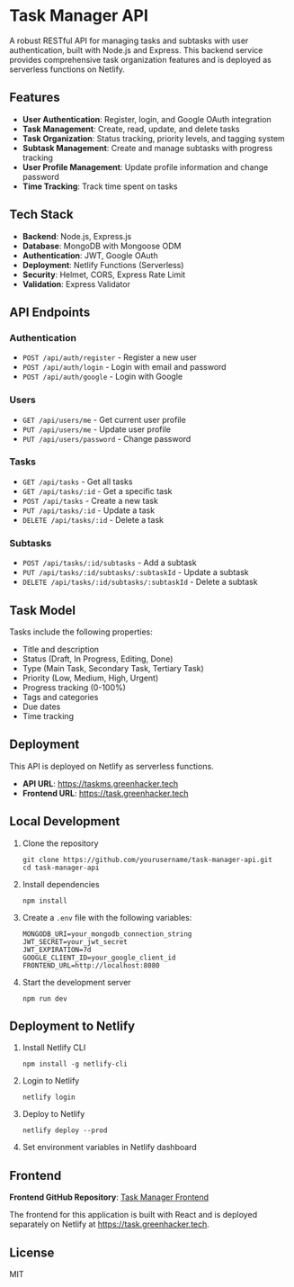 # Task Manager API

A robust RESTful API for managing tasks and subtasks with user authentication, built with Node.js and Express. This backend service provides comprehensive task organization features and is deployed as serverless functions on Netlify.

## Features

- **User Authentication**: Register, login, and Google OAuth integration
- **Task Management**: Create, read, update, and delete tasks
- **Task Organization**: Status tracking, priority levels, and tagging system
- **Subtask Management**: Create and manage subtasks with progress tracking
- **User Profile Management**: Update profile information and change password
- **Time Tracking**: Track time spent on tasks

## Tech Stack

- **Backend**: Node.js, Express.js
- **Database**: MongoDB with Mongoose ODM
- **Authentication**: JWT, Google OAuth
- **Deployment**: Netlify Functions (Serverless)
- **Security**: Helmet, CORS, Express Rate Limit
- **Validation**: Express Validator

## API Endpoints

### Authentication
- `POST /api/auth/register` - Register a new user
- `POST /api/auth/login` - Login with email and password
- `POST /api/auth/google` - Login with Google

### Users
- `GET /api/users/me` - Get current user profile
- `PUT /api/users/me` - Update user profile
- `PUT /api/users/password` - Change password

### Tasks
- `GET /api/tasks` - Get all tasks
- `GET /api/tasks/:id` - Get a specific task
- `POST /api/tasks` - Create a new task
- `PUT /api/tasks/:id` - Update a task
- `DELETE /api/tasks/:id` - Delete a task

### Subtasks
- `POST /api/tasks/:id/subtasks` - Add a subtask
- `PUT /api/tasks/:id/subtasks/:subtaskId` - Update a subtask
- `DELETE /api/tasks/:id/subtasks/:subtaskId` - Delete a subtask

## Task Model

Tasks include the following properties:
- Title and description
- Status (Draft, In Progress, Editing, Done)
- Type (Main Task, Secondary Task, Tertiary Task)
- Priority (Low, Medium, High, Urgent)
- Progress tracking (0-100%)
- Tags and categories
- Due dates
- Time tracking

## Deployment

This API is deployed on Netlify as serverless functions.

- **API URL**: https://taskms.greenhacker.tech
- **Frontend URL**: https://task.greenhacker.tech

## Local Development

1. Clone the repository
   ```
   git clone https://github.com/yourusername/task-manager-api.git
   cd task-manager-api
   ```

2. Install dependencies
   ```
   npm install
   ```

3. Create a `.env` file with the following variables:
   ```
   MONGODB_URI=your_mongodb_connection_string
   JWT_SECRET=your_jwt_secret
   JWT_EXPIRATION=7d
   GOOGLE_CLIENT_ID=your_google_client_id
   FRONTEND_URL=http://localhost:8080
   ```

4. Start the development server
   ```
   npm run dev
   ```

## Deployment to Netlify

1. Install Netlify CLI
   ```
   npm install -g netlify-cli
   ```

2. Login to Netlify
   ```
   netlify login
   ```

3. Deploy to Netlify
   ```
   netlify deploy --prod
   ```

4. Set environment variables in Netlify dashboard

## Frontend

**Frontend GitHub Repository**: [Task Manager Frontend](https://github.com/GreenHacker420/task-manager-frontend)

The frontend for this application is built with React and is deployed separately on Netlify at https://task.greenhacker.tech.

## License

MIT
